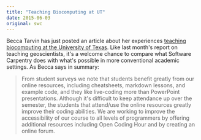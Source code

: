 ```yaml
---
title: "Teaching Biocomputing at UT"
date: 2015-06-03
original: swc
---
```

<p>
  Becca Tarvin
  has just posted an article about her experiences
  <a href="http://www.rebeccatarvin.com/#!Teaching-biocomputing-at-UT/clfr/556f16020cf293eac7f7bb9a">teaching biocomputing at the University of Texas</a>.
  Like last month's report on
  teaching geoscientists,
  it's a welcome chance to compare what Software Carpentry does with
  what's possible in more conventional academic settings.
  As Becca says in summary:
</p>
<blockquote>
  <p>
    From student surveys we note that students benefit greatly from our online resources,
    including cheatsheets, markdown lessons, and example code,
    and they like live-coding more than PowerPoint presentations.
    Although it's difficult to keep attendance up over the semester,
    the students that attend/use the online resources greatly improve their coding abilities.
    We are working to improve the accessibility of our course to all levels of programmers
    by offering additional resources including Open Coding Hour and by creating an online forum.
  </p>
</blockquote>
